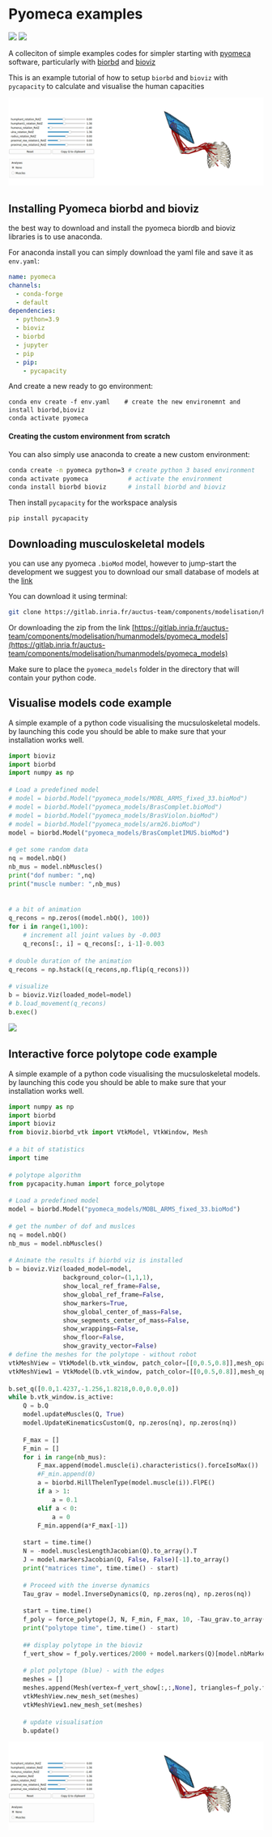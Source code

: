# Pyomeca examples

<p><img src="https://raw.githubusercontent.com/pyomeca/biorbd_design/main/logo_png/biorbd_full.png" width="300px">
<img src="https://raw.githubusercontent.com/pyomeca/biorbd_design/main/logo_png/bioviz_full.png" width="300px"></p>

A colleciton of simple examples codes for simpler starting with [pyomeca](https://github.com/pyomeca) software, particularly with [biorbd](https://github.com/pyomeca/biorbd) and [bioviz](https://github.com/pyomeca/bioviz)



This is an example tutorial of how to setup `biorbd` and `bioviz` with `pycapacity` to calculate and visualise the human capacities

![](../images/pyomeca_gif.gif)

## Installing Pyomeca biorbd and bioviz

the best way to download and install the pyomeca biordb and bioviz libraries is to use anaconda.

For anaconda install you can simply download the yaml file and save it as `env.yaml`:
```yaml
name: pyomeca
channels:
  - conda-forge
  - default
dependencies:
  - python=3.9
  - bioviz
  - biorbd
  - jupyter
  - pip 
  - pip:
    - pycapacity
```
And create a new ready to go environment:
```
conda env create -f env.yaml    # create the new environemnt and install biorbd,bioviz 
conda activate pyomeca
```

#### Creating the custom environment from scratch
You can also simply use anaconda to create a new custom environment:
```bash
conda create -n pyomeca python=3 # create python 3 based environment
conda activate pyomeca           # activate the environment 
conda install biorbd bioviz      # install biorbd and bioviz
```

Then install `pycapacity` for the workspace analysis
```bash
pip install pycapacity
```

## Downloading musculoskeletal models
you can use any pyomeca `.bioMod` model, however to jump-start the development we suggest you to download our small database of models at the [link](https://gitlab.inria.fr/auctus-team/components/modelisation/humanmodels/pyomeca_models)

You can download it using terminal:
```bash
git clone https://gitlab.inria.fr/auctus-team/components/modelisation/humanmodels/pyomeca_models.git
```
Or downloading the zip from the link [https://gitlab.inria.fr/auctus-team/components/modelisation/humanmodels/pyomeca_models](https://gitlab.inria.fr/auctus-team/components/modelisation/humanmodels/pyomeca_models)

Make sure to place the `pyomeca_models` folder in the directory that will contain your python code.
## Visualise models code example
A simple example of a python code visualising the mucsuloskeletal models. by launching this code you should be able to make sure that your installation works well.
```python
import bioviz
import biorbd
import numpy as np

# Load a predefined model
# model = biorbd.Model("pyomeca_models/MOBL_ARMS_fixed_33.bioMod")
# model = biorbd.Model("pyomeca_models/BrasComplet.bioMod")
# model = biorbd.Model("pyomeca_models/BrasViolon.bioMod")
# model = biorbd.Model("pyomeca_models/arm26.bioMod")
model = biorbd.Model("pyomeca_models/BrasCompletIMUS.bioMod")

# get some random data
nq = model.nbQ()
nb_mus = model.nbMuscles()
print("dof number: ",nq)
print("muscle number: ",nb_mus)


# a bit of animation
q_recons = np.zeros((model.nbQ(), 100))
for i in range(1,100):
    # increment all joint values by -0.003
    q_recons[:, i] = q_recons[:, i-1]-0.003 

# double duration of the animation
q_recons = np.hstack((q_recons,np.flip(q_recons)))

# visualize
b = bioviz.Viz(loaded_model=model)
# b.load_movement(q_recons)
b.exec()
```

![](../images/pyomeca_test.png)

## Interactive force polytope code example
A simple example of a python code visualising the mucsuloskeletal models. by launching this code you should be able to make sure that your installation works well.

```python
import numpy as np
import biorbd
import bioviz
from bioviz.biorbd_vtk import VtkModel, VtkWindow, Mesh

# a bit of statistics
import time

# polytope algorithm
from pycapacity.human import force_polytope

# Load a predefined model
model = biorbd.Model("pyomeca_models/MOBL_ARMS_fixed_33.bioMod")

# get the number of dof and muslces
nq = model.nbQ()
nb_mus = model.nbMuscles()

# Animate the results if biorbd viz is installed
b = bioviz.Viz(loaded_model=model,
               background_color=(1,1,1), 
               show_local_ref_frame=False, 
               show_global_ref_frame=False, 
               show_markers=True,
               show_global_center_of_mass=False,
               show_segments_center_of_mass=False, 
               show_wrappings=False, 
               show_floor=False, 
               show_gravity_vector=False)
# define the meshes for the polytope - without robot
vtkMeshView = VtkModel(b.vtk_window, patch_color=[[0,0.5,0.8]],mesh_opacity=0.5)
vtkMeshView1 = VtkModel(b.vtk_window, patch_color=[[0,0.5,0.8]],mesh_opacity=0.8, force_wireframe=True)

b.set_q([0.0,1.4237,-1.256,1.8218,0.0,0.0,0.0])
while b.vtk_window.is_active:
    Q = b.Q
    model.updateMuscles(Q, True)
    model.UpdateKinematicsCustom(Q, np.zeros(nq), np.zeros(nq))

    F_max = []
    F_min = []
    for i in range(nb_mus):
        F_max.append(model.muscle(i).characteristics().forceIsoMax())
        #F_min.append(0)
        a = biorbd.HillThelenType(model.muscle(i)).FlPE()
        if a > 1:
            a = 0.1
        elif a < 0:
            a = 0
        F_min.append(a*F_max[-1])

    start = time.time()
    N = -model.musclesLengthJacobian(Q).to_array().T
    J = model.markersJacobian(Q, False, False)[-1].to_array()
    print("matrices time", time.time() - start)

    # Proceed with the inverse dynamics
    Tau_grav = model.InverseDynamics(Q, np.zeros(nq), np.zeros(nq))
    
    start = time.time()
    f_poly = force_polytope(J, N, F_min, F_max, 10, -Tau_grav.to_array())
    print("polytope time", time.time() - start)

    ## display polytope in the bioviz
    f_vert_show = f_poly.vertices/2000 + model.markers(Q)[model.nbMarkers()-1].to_array()[:,None]

    # plot polytope (blue) - with the edges
    meshes = []
    meshes.append(Mesh(vertex=f_vert_show[:,:,None], triangles=f_poly.face_indices.T))
    vtkMeshView.new_mesh_set(meshes)
    vtkMeshView1.new_mesh_set(meshes)

    # update visualisation
    b.update()

```

![](../images/pyomeca_gif.gif)
